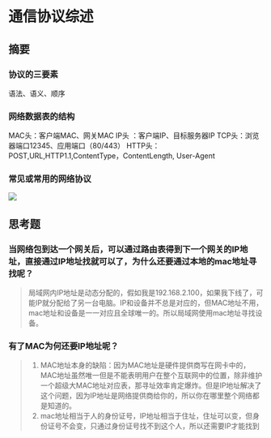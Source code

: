 # 通信协议综述

## 摘要
### 协议的三要素
语法、语义、顺序
### 网络数据表的结构
MAC头：客户端MAC、网关MAC
IP头	：客户端IP、目标服务器IP
TCP头：浏览器端口12345、应用端口（80/443）
HTTP头：POST,URL,HTTP1.1,ContentType，ContentLength, User-Agent
### 常见或常用的网络协议
![](1-1%E9%80%9A%E4%BF%A1%E5%8D%8F%E8%AE%AE%E7%BB%BC%E8%BF%B0/6D9BF668-483D-408F-BFDB-4B22C4D9F89A.png)




## 思考题
### 当网络包到达一个网关后，可以通过路由表得到下一个网关的IP地址，直接通过IP地址找就可以了，为什么还要通过本地的mac地址寻找呢？

> 局域网内IP地址是动态分配的，假如我是192.168.2.100，如果我下线了，可能IP就分配给了另一台电脑。IP和设备并不总是对应的，但MAC地址不用，mac地址和设备是一一对应且全球唯一的。所以局域网使用mac地址寻找设备。  

### 有了MAC为何还要IP地址呢？
> 1. MAC地址本身的缺陷：因为MAC地址是硬件提供商写在网卡中的，MAC地址虽然唯一但是不能表明用户在整个互联网中的位置，除非维护一个超级大MAC地址对应表，那寻址效率肯定爆炸。但是IP地址解决了这个问题，因为IP地址是网络提供商给你的，所以你在哪里整个网络都是知道的。  
> 2. mac地址相当于人的身份证号，IP地址相当于住址，住址可以变，但身份证号不会变，只通过身份证号找不到这个人，所以还需要IP才能找到  